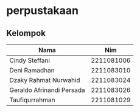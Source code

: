 # perpustakaan

## Kelompok
| Nama     | Nim                          |
|----------------|-------------------------------|
| Cindy Steffani    | 2211081006              |
| Deni Ramadhan    | 2211083010             |
| Dzaky Rahmat Nurwahid    | 2211083024              |
| Geraldo Afrinandi Persada    | 2211083026              |
| Taufiqurrahman    | 2211081029   |
